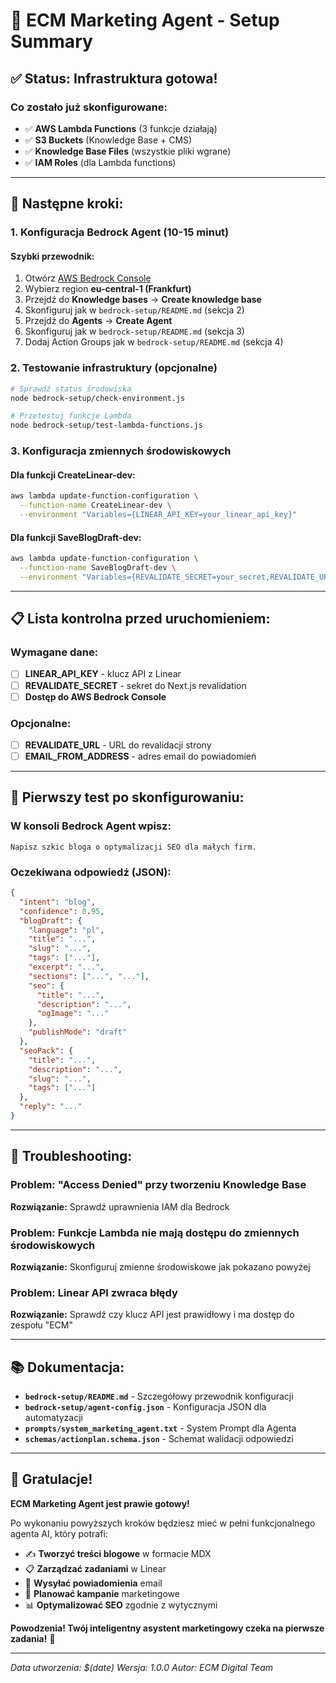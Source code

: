 # 🎯 ECM Marketing Agent - Setup Summary

## ✅ Status: Infrastruktura gotowa!

### Co zostało już skonfigurowane:
- ✅ **AWS Lambda Functions** (3 funkcje działają)
- ✅ **S3 Buckets** (Knowledge Base + CMS)
- ✅ **Knowledge Base Files** (wszystkie pliki wgrane)
- ✅ **IAM Roles** (dla Lambda functions)

---

## 🚀 Następne kroki:

### 1. **Konfiguracja Bedrock Agent** (10-15 minut)

#### Szybki przewodnik:
1. Otwórz [AWS Bedrock Console](https://console.aws.amazon.com/bedrock/)
2. Wybierz region **eu-central-1 (Frankfurt)**
3. Przejdź do **Knowledge bases** → **Create knowledge base**
4. Skonfiguruj jak w `bedrock-setup/README.md` (sekcja 2)
5. Przejdź do **Agents** → **Create Agent**
6. Skonfiguruj jak w `bedrock-setup/README.md` (sekcja 3)
7. Dodaj Action Groups jak w `bedrock-setup/README.md` (sekcja 4)

### 2. **Testowanie infrastruktury** (opcjonalne)

```bash
# Sprawdź status środowiska
node bedrock-setup/check-environment.js

# Przetestuj funkcje Lambda
node bedrock-setup/test-lambda-functions.js
```

### 3. **Konfiguracja zmiennych środowiskowych**

#### Dla funkcji CreateLinear-dev:
```bash
aws lambda update-function-configuration \
  --function-name CreateLinear-dev \
  --environment "Variables={LINEAR_API_KEY=your_linear_api_key}"
```

#### Dla funkcji SaveBlogDraft-dev:
```bash
aws lambda update-function-configuration \
  --function-name SaveBlogDraft-dev \
  --environment "Variables={REVALIDATE_SECRET=your_secret,REVALIDATE_URL=https://your-domain.com/api/revalidate}"
```

---

## 📋 Lista kontrolna przed uruchomieniem:

### Wymagane dane:
- [ ] **LINEAR_API_KEY** - klucz API z Linear
- [ ] **REVALIDATE_SECRET** - sekret do Next.js revalidation
- [ ] **Dostęp do AWS Bedrock Console**

### Opcjonalne:
- [ ] **REVALIDATE_URL** - URL do revalidacji strony
- [ ] **EMAIL_FROM_ADDRESS** - adres email do powiadomień

---

## 🎯 Pierwszy test po skonfigurowaniu:

### W konsoli Bedrock Agent wpisz:
```
Napisz szkic bloga o optymalizacji SEO dla małych firm.
```

### Oczekiwana odpowiedź (JSON):
```json
{
  "intent": "blog",
  "confidence": 0.95,
  "blogDraft": {
    "language": "pl",
    "title": "...",
    "slug": "...",
    "tags": ["..."],
    "excerpt": "...",
    "sections": ["...", "..."],
    "seo": {
      "title": "...",
      "description": "...",
      "ogImage": "..."
    },
    "publishMode": "draft"
  },
  "seoPack": {
    "title": "...",
    "description": "...",
    "slug": "...",
    "tags": ["..."]
  },
  "reply": "..."
}
```

---

## 🔧 Troubleshooting:

### Problem: "Access Denied" przy tworzeniu Knowledge Base
**Rozwiązanie:** Sprawdź uprawnienia IAM dla Bedrock

### Problem: Funkcje Lambda nie mają dostępu do zmiennych środowiskowych
**Rozwiązanie:** Skonfiguruj zmienne środowiskowe jak pokazano powyżej

### Problem: Linear API zwraca błędy
**Rozwiązanie:** Sprawdź czy klucz API jest prawidłowy i ma dostęp do zespołu "ECM"

---

## 📚 Dokumentacja:

- **`bedrock-setup/README.md`** - Szczegółowy przewodnik konfiguracji
- **`bedrock-setup/agent-config.json`** - Konfiguracja JSON dla automatyzacji
- **`prompts/system_marketing_agent.txt`** - System Prompt dla Agenta
- **`schemas/actionplan.schema.json`** - Schemat walidacji odpowiedzi

---

## 🎉 Gratulacje!

**ECM Marketing Agent jest prawie gotowy!**

Po wykonaniu powyższych kroków będziesz mieć w pełni funkcjonalnego agenta AI, który potrafi:

- ✍️ **Tworzyć treści blogowe** w formacie MDX
- 📋 **Zarządzać zadaniami** w Linear
- 📧 **Wysyłać powiadomienia** email
- 🎯 **Planować kampanie** marketingowe
- 📊 **Optymalizować SEO** zgodnie z wytycznymi

**Powodzenia! Twój inteligentny asystent marketingowy czeka na pierwsze zadania!** 🚀

---

*Data utworzenia: $(date)*
*Wersja: 1.0.0*
*Autor: ECM Digital Team*
